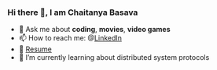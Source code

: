 ### Hi there 👋, I am Chaitanya Basava


- 💬 Ask me about **coding**, **movies**, **video games**
- 📫 How to reach me: @[LinkedIn](https://www.linkedin.com/in/basava-sai-naga-viswa-chaitanya-665083172/)
- 📝 <a href="https://drive.google.com/file/d/1jHUfBVVXDT-dilajwVlHC28AgDqfxS2A/view?usp=sharing" target="_blank">Resume</a>
- 🌱 I’m currently learning about distributed system protocols

<!--
**chaitnayabasava/chaitnayabasava** is a ✨ _special_ ✨ repository because its `README.md` (this file) appears on your GitHub profile.

Here are some ideas to get you started:

- 🔭 I’m currently working on ...
- 🌱 I’m currently learning ...
- 👯 I’m looking to collaborate on ...
- 🤔 I’m looking for help with ...
- 💬 Ask me about ...
- 📫 How to reach me: ...
- 😄 Pronouns: ...
- ⚡ Fun fact: ...
- 📝 <a href="https://drive.google.com/file/d/1RerlZojd0hoQrBvK0cUUxNJHzGnVT1YU/view?usp=sharing" target="_blank">Resume</a>
-->
